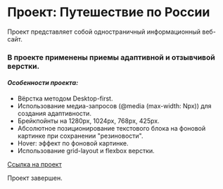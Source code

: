 # Проект: Путешествие по России

Проект представляет собой одностраничный информационный веб-сайт.
### В проекте применены приемы адаптивной и отзывчивой верстки.
#### *Особенности проекта:*
* Вёрстка методом Desktop-first.
* Использование медиа-запросов (@media (max-width: Npx)) для создания адаптивности.
* Брейкпойнты на 1280px, 1024px, 768px, 425px.
* Абсолютное позиционирование текстового блока на фоновой картинке при сохранении "резиновости".
* Hover: эффект по фоновой картинке.
* Использование grid-layout и flexbox верстки.

[Cсылка на проект](https://sergeygetmanskiy.github.io/russian-travel/ "russian-travel")

Проект завершен.
